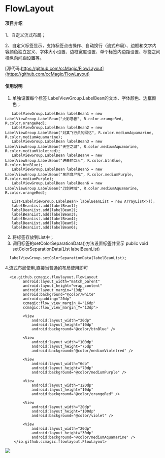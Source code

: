 
# FlowLayout

#### 项目介绍
1、自定义流式布局；

2、自定义标签显示，支持标签点击操作、自动换行（流式布局）、边框和文字内容颜色独立定义、字体大小设置、边框宽度设置、单个标签内边距设置、标签之间横纵向间距设置等。

[源代码:https://github.com/ccMagic/FlowLayout](https://github.com/ccMagic/FlowLayout)

#### 使用说明

1. 单独设置每个标签 LabelViewGroup.LabelBean的文本、字体颜色、边框颜色；

```
   LabelViewGroup.LabelBean labelBean1 = new LabelViewGroup.LabelBean("火影忍者", R.color.orangeRed, R.color.orangeRed);
   LabelViewGroup.LabelBean labelBean2 = new LabelViewGroup.LabelBean("对某飞行员的回忆", R.color.mediumAquamarine, R.color.mediumAquamarine);
   LabelViewGroup.LabelBean labelBean3 = new LabelViewGroup.LabelBean("天空之城", R.color.mediumAquamarine, R.color.mediumVioletred);
   LabelViewGroup.LabelBean labelBean4 = new LabelViewGroup.LabelBean("进击的巨人", R.color.btnBlue, R.color.btnBlue);
   LabelViewGroup.LabelBean labelBean5 = new LabelViewGroup.LabelBean("东京食尸鬼", R.color.mediumPurple, R.color.mediumPurple);
   LabelViewGroup.LabelBean labelBean6 = new LabelViewGroup.LabelBean("刀剑神域", R.color.mediumAquamarine, R.color.orangeRed);

   List<LabelViewGroup.LabelBean> labelBeanList = new ArrayList<>();
   labelBeanList.add(labelBean1);
   labelBeanList.add(labelBean2);
   labelBeanList.add(labelBean3);
   labelBeanList.add(labelBean4);
   labelBeanList.add(labelBean5);
   labelBeanList.add(labelBean6);
```


2. 将标签存放到List中；
3.  调用标签的setColorSeparationData()方法设置标签并显示
        public void setColorSeparationData(List<LabelBean> labelBeanList)

```
  labelViewGroup.setColorSeparationData(labelBeanList);
```
4.流式布局使用,直接当普通的布局使用即可
```
  <io.github.ccmagic.flowlayout.FlowLayout
        android:layout_width="match_parent"
        android:layout_height="wrap_content"
        android:layout_margin="10dp"
        android:background="@color/white"
        android:padding="20dp"
        ccmagic:flow_view_margin_X="16dp"
        ccmagic:flow_view_margin_Y="13dp">

        <View
            android:layout_width="20dp"
            android:layout_height="10dp"
            android:background="@color/btnBlue" />

        <View
            android:layout_width="100dp"
            android:layout_height="75dp"
            android:background="@color/mediumVioletred" />

        <View
            android:layout_width="6dp"
            android:layout_height="70dp"
            android:background="@color/mediumPurple" />

        <View
            android:layout_width="120dp"
            android:layout_height="10dp"
            android:background="@color/orangeRed" />

        <View
            android:layout_width="20dp"
            android:layout_height="100dp"
            android:background="@color/violet" />

        <View
            android:layout_width="20dp"
            android:layout_height="30dp"
            android:background="@color/mediumAquamarine" />
    </io.github.ccmagic.flowlayout.FlowLayout>
```

![](http://wx2.sinaimg.cn/large/bcc7d265gy1frviylhcfej20aa0ibaag.jpg)
